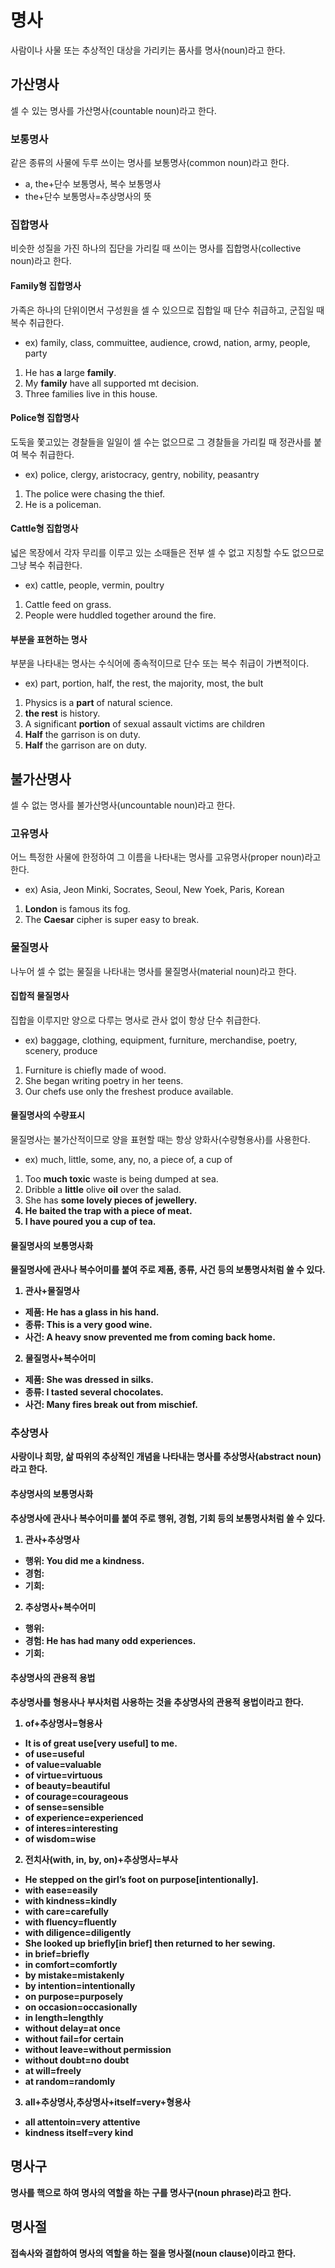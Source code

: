 # 명사
사람이나 사물 또는 추상적인 대상을 가리키는 품사를 명사(noun)라고 한다.


## 가산명사
셀 수 있는 명사를 가산명사(countable noun)라고 한다.

### 보통명사
같은 종류의 사물에 두루 쓰이는 명사를 보통명사(common noun)라고 한다.

* a, the+단수 보통명사, 복수 보통명사
* the+단수 보통명사=추상명사의 뜻

### 집합명사
비슷한 성질을 가진 하나의 집단을 가리킬 때 쓰이는 명사를 집합명사(collective noun)라고 한다.

#### Family형 집합명사
가족은 하나의 단위이면서 구성원을 셀 수 있으므로 집합일 때 단수 취급하고, 군집일 때 복수 취급한다.

* ex) family, class, commuittee, audience, crowd, nation, army, people, party

1. He has <b>a</b> large <b>family</b>.
2. My <b>family</b> have all supported mt decision.
3. Three families live in this house.

#### Police형 집합명사
도둑을 쫓고있는 경찰들을 일일이 셀 수는 없으므로 그 경찰들을 가리킬 때 정관사를 붙여 복수 취급한다.

* ex) police, clergy, aristocracy, gentry, nobility, peasantry

1. The police were chasing the thief.
2. He is a policeman.

#### Cattle형 집합명사
넓은 목장에서 각자 무리를 이루고 있는 소때들은 전부 셀 수 없고 지칭할 수도 없으므로 그냥 복수 취급한다.

* ex) cattle, people, vermin, poultry

1. Cattle feed on grass.
2. People were huddled together around the fire.

#### 부분을 표현하는 명사
부분을 나타내는 명사는 수식어에 종속적이므로 단수 또는 복수 취급이 가변적이다.

* ex) part, portion, half, the rest, the majority, most, the bult

1. Physics is a <b>part</b> of natural science.
2. <b>the rest</b> is history.
3. A significant <b>portion</b> of sexual assault victims are children
4. <b>Half</b> the garrison is on duty.
5. <b>Half</b> the garrison are on duty.

## 불가산명사
셀 수 없는 명사를 불가산명사(uncountable noun)라고 한다.

### 고유명사
어느 특정한 사물에 한정하여 그 이름을 나타내는 명사를 고유명사(proper noun)라고 한다.

* ex) Asia, Jeon Minki, Socrates, Seoul, New Yoek, Paris, Korean

1. <b>London</b> is famous its fog. 
2. The <b>Caesar</b> cipher is super easy to break.

### 물질명사
나누어 셀 수 없는 물질을 나타내는 명사를 물질명사(material noun)라고 한다.

#### 집합적 물질명사
집합을 이루지만 양으로 다루는 명사로 관사 없이 항상 단수 취급한다.

* ex) baggage, clothing, equipment, furniture, merchandise, poetry, scenery, produce

1. Furniture is chiefly made of wood.
2. She began writing poetry in her teens.
3. Our chefs use only the freshest produce available.

#### 물질명사의 수량표시
물질명사는 불가산적이므로 양을 표현할 때는 항상 양화사(수량형용사)를 사용한다.

* ex) much, little, some, any, no, a piece of, a cup of 

1. Too <b>much toxic</b> waste is being dumped at sea.
2. Dribble a <b>little</b> olive <b>oil</b> over the salad.
3. She has <b>some<b> lovely pieces of <b>jewellery</b>.
4. He baited the trap with <b>a piece of meat</b>.
5. I have poured you <b>a cup of tea</b>.

#### 물질명사의 보통명사화
물질명사에 관사나 복수어미를 붙여 주로 제품, 종류, 사건 등의 보통명사처럼 쓸 수 있다.

1. 관사+물질명사
  * 제품: He has <b>a glass</b> in his hand.
  * 종류: This is <b>a</b> very good <b>wine</b>.
  * 사건: <b>A heavy <b>snow</b> prevented me from coming back home.
2. 물질명사+복수어미
  * 제품: She was dressed in <b>silks</b>.
  * 종류: I tasted several <b>chocolates</b>.
  * 사건: Many <b>fires</b> break out from mischief.

### 추상명사
사랑이나 희망, 삶 따위의 추상적인 개념을 나타내는 명사를 추상명사(abstract noun)라고 한다.

#### 추상명사의 보통명사화
추상명사에 관사나 복수어미를 붙여 주로 행위, 경험, 기회 등의 보통명사처럼 쓸 수 있다.

1. 관사+추상명사
  * 행위: You did me a kindness.
  * 경험: 
  * 기회:
2. 추상명사+복수어미
  * 행위:
  * 경험: He has had many odd experiences.
  * 기회:
  
#### 추상명사의 관용적 용법
추상명사를 형용사나 부사처럼 사용하는 것을 추상명사의 관용적 용법이라고 한다.

1. of+추상명사=형용사
  * It is <b>of great use</b>&#91;very useful&#93; to me.
  * of use=useful
  * of value=valuable
  * of virtue=virtuous
  * of beauty=beautiful
  * of courage=courageous
  * of sense=sensible
  * of experience=experienced
  * of interes=interesting
  * of wisdom=wise
2. 전치사(with, in, by, on)+추상명사=부사
  * He stepped on the girl’s foot on purpose&#91;intentionally&#93;.
  * with ease=easily
  * with kindness=kindly
  * with care=carefully
  * with fluency=fluently
  * with diligence=diligently
  * She looked up briefly&#91;in brief&#93; then returned to her sewing.
  * in brief=briefly
  * in comfort=comfortly
  * by mistake=mistakenly
  * by intention=intentionally
  * on purpose=purposely
  * on occasion=occasionally
  * in length=lengthly
  * without delay=at once
  * without fail=for certain
  * without leave=without permission
  * without doubt=no doubt
  * at will=freely
  * at random=randomly
3. all+추상명사,추상명사+itself=very+형용사
  * all attentoin=very attentive
  * kindness itself=very kind

## 명사구
명사를 핵으로 하여 명사의 역할을 하는 구를 명사구(noun phrase)라고 한다.


## 명사절
접속사와 결합하여 명사의 역할을 하는 절을 명사절(noun clause)이라고 한다.
